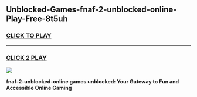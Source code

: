 
## Unblocked-Games-fnaf-2-unblocked-online-Play-Free-8t5uh
<h3>
<a href="https://premium76.site?title=fnaf-2-unblocked-online&ref=12A">CLICK TO PLAY</a></h3>
<hr>

<h3>
<a href="https://premium76.site?title=fnaf-2-unblocked-online&ref=12A">CLICK 2 PLAY</a>
  
</h3>

<a href="https://premium76.site?title=fnaf-2-unblocked-online&ref=12A"><img src="https://clearcache.store/games.png"></a>


**fnaf-2-unblocked-online games unblocked: Your Gateway to Fun and Accessible Online Gaming**
